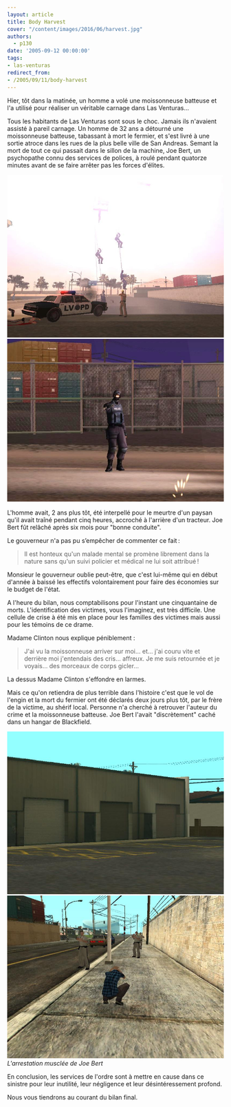 ```yaml
---
layout: article
title: Body Harvest
cover: "/content/images/2016/06/harvest.jpg"
authors:
  - p130
date: '2005-09-12 00:00:00'
tags:
- las-venturas
redirect_from:
- /2005/09/11/body-harvest
---
```


Hier, tôt dans la matinée, un homme a volé une moissonneuse batteuse et l'a utilisé pour réaliser un véritable carnage dans Las Venturas…

Tous les habitants de Las Venturas sont sous le choc. Jamais ils n'avaient assisté à pareil carnage. Un homme de 32 ans a détourné une moissonneuse batteuse, tabassant à mort le fermier, et s'est livré à une sortie atroce dans les rues de la plus belle ville de San Andreas. Semant la mort de tout ce qui passait dans le sillon de la machine, Joe Bert, un psychopathe connu des services de polices, à roulé pendant quatorze minutes avant de se faire arrêter pas les forces d'élites.

![](/content/images/2005/01/elite.jpg)
![](/content/images/2005/01/elite2.jpg)

L'homme avait, 2 ans plus tôt, été interpellé pour le meurtre d'un paysan qu'il avait traîné pendant cinq heures, accroché à l'arrière d'un tracteur. Joe Bert fût relâché après six mois pour "bonne conduite".

Le gouverneur n'a pas pu s’empêcher de commenter ce fait :

> Il est honteux qu'un malade mental se promène librement dans la nature sans qu'un suivi policier et médical ne lui soit attribué !

Monsieur le gouverneur oublie peut-être, que c'est lui-même qui en début d'année à baissé les effectifs volontairement pour faire des économies sur le budget de l'état.

A l'heure du bilan, nous comptabilisons pour l'instant une cinquantaine de morts. L'identification des victimes, vous l'imaginez, est très difficile. Une cellule de crise à été mis en place pour les familles des victimes mais aussi pour les témoins de ce drame.

Madame Clinton nous explique péniblement :

> J'ai vu la moissonneuse arriver sur moi… et… j'ai couru vite et derrière moi j'entendais des cris… affreux. Je me suis retournée et je voyais… des morceaux de corps gicler…

La dessus Madame Clinton s'effondre en larmes.

Mais ce qu'on retiendra de plus terrible dans l'histoire c'est que le vol de l'engin et la mort du fermier ont été déclarés deux jours plus tôt, par le frère de la victime, au shérif local. Personne n'a cherché à retrouver l'auteur du crime et la moissonneuse batteuse. Joe Bert l'avait "discrètement" caché dans un hangar de Blackfield.

![](/content/images/2005/01/blackfield.jpg)
![L'arrestation musclée de Joe Bert](/content/images/2005/01/joe%20bert.jpg)
_L'arrestation musclée de Joe Bert_

En conclusion, les services de l'ordre sont à mettre en cause dans ce sinistre pour leur inutilité, leur négligence et leur désintéressement profond.

Nous vous tiendrons au courant du bilan final.